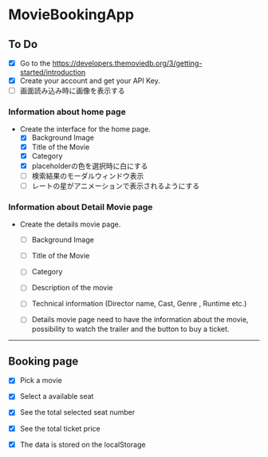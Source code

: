 # MovieBookingApp

## To Do
- [x] Go to the https://developers.themoviedb.org/3/getting-started/introduction
- [x] Create your account and get your API Key.
- [ ] 画面読み込み時に画像を表示する

### Information about home page
- Create the interface for the home page.
    - [x] Background Image
    - [x] Title of the Movie
    - [x] Category
    - [x] placeholderの色を選択時に白にする
    - [ ] 検索結果のモーダルウィンドウ表示
    - [ ] レートの星がアニメーションで表示されるようにする

### Information about Detail Movie page
- Create the details movie page.
    - [ ] Background Image
    - [ ] Title of the Movie
    - [ ] Category
    - [ ] Description of the movie
    - [ ] Technical information (Director name, Cast, Genre , Runtime etc.)
    - [ ] Details movie page need to have the information about the movie, possibility to watch the trailer and the button to buy a ticket.


***


## Booking page
- [x] Pick a movie
- [x] Select a available seat
- [x] See the total selected seat number
- [x] See the total ticket price
- [x] The data is stored on the localStorage

